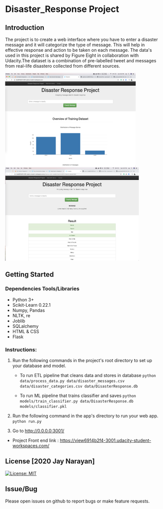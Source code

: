 # Disaster_Response Project
## Introduction  
The project is to create a web interface where you have to enter a disaster message and it will categorize the type of message.
This will help in effective response and action to be taken on each message. The data's used in this project is shared by Figure Eight in collaboration with Udacity.The dataset is a combination of pre-labelled tweet and messages from real-life disastero collected from different sources.
</br>

<span>
<img src="https://github.com/jaynarayan94/Disaster_Response_Project/blob/master/Images/Web%20Layout1.png" width=420px height="300px" />
<img src="https://github.com/jaynarayan94/Disaster_Response_Project/blob/master/Images/Web%20Layout2.png" width=430px height="300px" />
</span>

## Getting Started
### Dependencies Tools/Libraries
* Python 3+
* Scikit-Learn 0.22.1
* Numpy, Pandas
* NLTK, re
* Joblib
* SQLalchemy
* HTML & CSS
* Flask

### Instructions:
1. Run the following commands in the project's root directory to set up your database and model.

    - To run ETL pipeline that cleans data and stores in database
        `python data/process_data.py data/disaster_messages.csv data/disaster_categories.csv data/DisasterResponse.db`
        
    - To run ML pipeline that trains classifier and saves
        `python models/train_classifier.py data/DisasterResponse.db models/classifier.pkl`

2. Run the following command in the app's directory to run your web app.
    `python run.py`

3. Go to http://0.0.0.0:3001/

* Project Front end link : https://view6914b2f4-3001.udacity-student-workspaces.com/

<a name="license"></a>
## License [2020 Jay Narayan]
[![License: MIT](https://img.shields.io/badge/License-MIT-yellow.svg)](https://opensource.org/licenses/MIT)

## Issue/Bug
Please open issues on github to report bugs or make feature requests.

